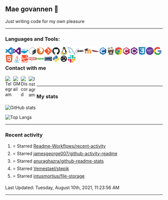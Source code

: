 ## Mae govannen :wave:

Just writing code for my own pleasure

---

### Languages and Tools:

<a href="https://code.visualstudio.com/">
  <img align="left" alt="" width="25px" src="https://raw.githubusercontent.com/devicons/devicon/master/icons/vscode/vscode-original.svg"/>
</a>
<a href="https://visualstudio.microsoft.com/">
  <img align="left" alt="" width="25px" src="https://raw.githubusercontent.com/devicons/devicon/master/icons/visualstudio/visualstudio-plain.svg"/>
</a>
<a href="https://www.docker.com/">
  <img align="left" alt="" width="25px" src="https://raw.githubusercontent.com/devicons/devicon/master/icons/docker/docker-plain.svg"/>
</a>
<a href="https://www.gnu.org/software/bash/">
  <img align="left" alt="" width="25px" src="https://raw.githubusercontent.com/devicons/devicon/master/icons/bash/bash-original.svg"/>
</a>
<a href="https://www.mozilla.org/en-US/firefox/new/">
  <img align="left" alt="" width="25px" src="https://raw.githubusercontent.com/devicons/devicon/master/icons/firefox/firefox-plain.svg"/>
</a>
<a href="https://git-scm.com/">
  <img align="left" alt="" width="25px" src="https://raw.githubusercontent.com/devicons/devicon/master/icons/git/git-original.svg"/>
</a>
<a href="https://github.com/">
  <img align="left" alt="" width="25px" src="https://raw.githubusercontent.com/devicons/devicon/master/icons/github/github-original.svg"/>
</a>
<a href="https://www.linux.org/">
  <img align="left" alt="" width="25px" src="https://raw.githubusercontent.com/devicons/devicon/master/icons/linux/linux-original.svg"/>
</a>
<a href="https://www.mysql.com/">
  <img align="left" alt="" width="25px" src="https://raw.githubusercontent.com/devicons/devicon/master/icons/mysql/mysql-plain.svg"/>
</a>
<a href="https://www.openssh.com/">
  <img align="left" alt="" width="25px" src="https://raw.githubusercontent.com/devicons/devicon/master/icons/ssh/ssh-original-wordmark.svg"/>
</a>
<a href="https://moodle.org/">
  <img align="left" alt="" width="25px" src="https://raw.githubusercontent.com/devicons/devicon/master/icons/moodle/moodle-original.svg"/>
</a>
<a href="https://httpd.apache.org/">
  <img align="left" alt="" width="25px" src="https://raw.githubusercontent.com/devicons/devicon/master/icons/apache/apache-original.svg"/>
</a>
<a href="https://en.cppreference.com/w/c/language">
  <img align="left" alt="" width="25px" src="https://raw.githubusercontent.com/devicons/devicon/master/icons/c/c-original.svg"/>
</a>
<a href="https://getcomposer.org/">
  <img align="left" alt="" width="25px" src="https://raw.githubusercontent.com/devicons/devicon/master/icons/composer/composer-original.svg"/>
</a>
<a href="https://www.google.com/chrome/">
  <img align="left" alt="" width="25px" src="https://raw.githubusercontent.com/devicons/devicon/master/icons/chrome/chrome-original.svg"/>
</a>
<a href="https://en.cppreference.com/w/cpp/language">
  <img align="left" alt="" width="25px" src="https://raw.githubusercontent.com/devicons/devicon/master/icons/cplusplus/cplusplus-original.svg"/>
</a>
<a href="https://docs.microsoft.com/en-us/dotnet/csharp/">
  <img align="left" alt="" width="25px" src="https://raw.githubusercontent.com/devicons/devicon/master/icons/csharp/csharp-plain.svg"/>
</a>
<a href="https://www.w3.org/Style/CSS/current-work.en.html">
  <img align="left" alt="" width="25px" src="https://raw.githubusercontent.com/devicons/devicon/master/icons/css3/css3-original.svg"/>
</a>
<a href="https://dotnet.microsoft.com/download">
  <img align="left" alt="" width="25px" src="https://raw.githubusercontent.com/devicons/devicon/master/icons/dotnetcore/dotnetcore-original.svg"/>
</a>
<a href="https://www.google.com/">
  <img align="left" alt="" width="25px" src="https://raw.githubusercontent.com/devicons/devicon/master/icons/google/google-original.svg"/>
</a>
<a href="https://html.spec.whatwg.org/">
  <img align="left" alt="" width="25px" src="https://raw.githubusercontent.com/devicons/devicon/master/icons/html5/html5-original.svg"/>
</a>
<a href="https://www.java.com/">
  <img align="left" alt="" width="25px" src="https://raw.githubusercontent.com/devicons/devicon/master/icons/java/java-original.svg"/>
</a>
<a href="https://laravel.com/">
  <img align="left" alt="" width="25px" src="https://raw.githubusercontent.com/devicons/devicon/master/icons/laravel/laravel-plain-wordmark.svg"/>
</a>
<a href="https://www.npmjs.com/">
  <img align="left" alt="" width="25px" src="https://raw.githubusercontent.com/devicons/devicon/master/icons/npm/npm-original-wordmark.svg"/>
</a>
<a href="https://www.nginx.com/">
  <img align="left" alt="" width="25px" src="https://raw.githubusercontent.com/devicons/devicon/master/icons/nginx/nginx-original.svg"/>
</a>
<a href="https://www.php.net/">
  <img align="left" alt="" width="25px" src="https://raw.githubusercontent.com/devicons/devicon/master/icons/php/php-original.svg"/>
</a>
<a href="https://www.python.org/">
  <img align="left" alt="" width="25px" src="https://raw.githubusercontent.com/devicons/devicon/master/icons/python/python-original.svg"/>
</a>
<a href="https://www.rust-lang.org/">
  <img align="left" alt="" width="25px" src="https://raw.githubusercontent.com/devicons/devicon/master/icons/rust/rust-plain.svg"/>
</a>
<a href="https://slack.com/">
  <img align="left" alt="" width="25px" src="https://raw.githubusercontent.com/devicons/devicon/master/icons/slack/slack-original.svg"/>
</a>

<br/>
<br/>

### Contact with me

[<img align="left" alt="Telegram" width="25px" src="https://raw.githubusercontent.com/gilbarbara/logos/master/logos/telegram.svg"/>][telegram]
[<img align="left" alt="GMail" width="25px" src="https://raw.githubusercontent.com/gilbarbara/logos/master/logos/google-gmail.svg"/>][gmail]
[<img align="left" alt="Discord" width="25px" src="https://raw.githubusercontent.com/gilbarbara/logos/master/logos/discord-icon.svg"/>][discord]
[<img align="left" alt="Instagram" width="25px" src="https://raw.githubusercontent.com/gilbarbara/logos/master/logos/instagram-icon.svg"/>][instagram]

<br/>

---

### My stats

![GitHub stats](https://github-readme-stats.vercel.app/api?username=andinoriel&theme=material-palenight&hide_border=true&count_private=true&show_icons=true)

![Top Langs](https://github-readme-stats.vercel.app/api/top-langs/?username=andinoriel&theme=material-palenight&hide_border=true&layout=compact)

---

### Recent activity

<!--RECENT_ACTIVITY:start-->
1. ⭐ Starred [Readme-Workflows/recent-activity](https://github.com/Readme-Workflows/recent-activity)
2. ⭐ Starred [jamesgeorge007/github-activity-readme](https://github.com/jamesgeorge007/github-activity-readme)
3. ⭐ Starred [anuraghazra/github-readme-stats](https://github.com/anuraghazra/github-readme-stats)
4. ⭐ Starred [Vemestael/stepik](https://github.com/Vemestael/stepik)
5. ⭐ Starred [intusmortius/file-storage](https://github.com/intusmortius/file-storage)
<!--RECENT_ACTIVITY:end-->

<!--RECENT_ACTIVITY:last_update-->
Last Updated: Tuesday, August 10th, 2021, 11:23:56 AM
<!--RECENT_ACTIVITY:last_update_end-->

---

<!--
  **andinoriel/andinoriel** is a ✨ _special_ ✨ repository because its `README.md`
  (this file) appears on your GitHub profile.
-->
[telegram]: https://t.me/andinoriel
[gmail]: mailto:simonnikolaj20@gmail.com
[discord]: https://discordapp.com/users/524889744061104128/
[instagram]: https://instagram.com/andinoriel
